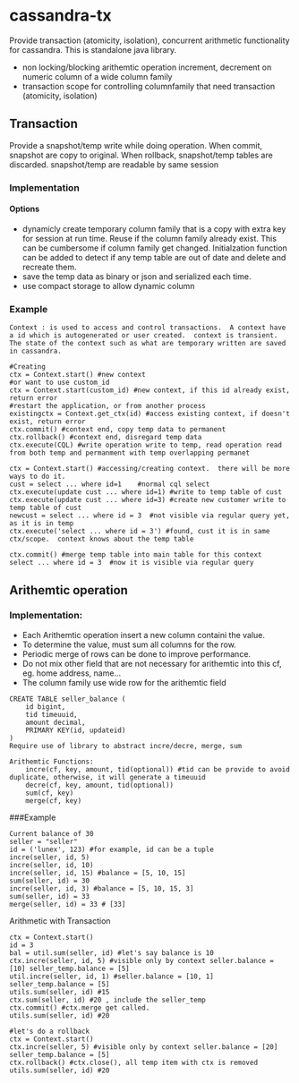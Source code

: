 cassandra-tx
============

Provide transaction (atomicity, isolation), concurrent arithmetic functionality for cassandra.  This is standalone java library.
* non locking/blocking arithemtic operation increment, decrement on numeric column of a wide column family
* transaction scope for controlling columnfamily that need transaction (atomicity, isolation)

## Transaction
Provide a snapshot/temp write while doing operation.  When commit, snapshot are copy to original.  When rollback, snapshot/temp tables are discarded.  snapshot/temp are readable by same session

### Implementation

#### Options
* dynamicly create temporary column family that is a copy with extra key for session at run time.  Reuse if the column family already exist.  This can be cumbersome if column family get changed.  Initialzation function can be added to detect if any temp table are out of date and delete and recreate them.
* save the temp data as binary or json and serialized each time.
* use compact storage to allow dynamic column

### Example
```
Context : is used to access and control transactions.  A context have a id which is autogenerated or user created.  context is transient.  The state of the context such as what are temporary written are saved in cassandra.

#Creating
ctx = Context.start() #new context	
#or want to use custom_id
ctx = Context.start(custom_id) #new context, if this id already exist, return error
#restart the application, or from another process
existingctx = Context.get_ctx(id) #access existing context, if doesn't exist, return error 	
ctx.commit() #context end, copy temp data to permanent
ctx.rollback() #context end, disregard temp data
ctx.execute(CQL) #write operation write to temp, read operation read from both temp and permanment with temp overlapping permanet
```

```
ctx = Context.start() #accessing/creating context.  there will be more ways to do it.
cust = select ... where id=1	#normal cql select
ctx.execute(update cust ... where id=1) #write to temp table of cust
ctx.execute(update cust ... where id=3) #create new customer write to temp table of cust
newcust = select ... where id = 3  #not visible via regular query yet, as it is in temp
ctx.execute('select ... where id = 3') #found, cust it is in same ctx/scope.  context knows about the temp table

ctx.commit() #merge temp table into main table for this context
select ... where id = 3  #now it is visible via regular query
```


## Arithemtic operation

### Implementation:
* Each Arithemtic operation insert a new column containi the value.
* To determine the value, must sum all columns for the row.
* Periodic merge of rows can be done to improve performance.
* Do not mix other field that are not necessary for arithemtic into this cf, eg. home address, name...
* The column family use wide row for the arithemtic field 
```
CREATE TABLE seller_balance (
	id bigint,
	tid timeuuid,
	amount decimal,
	PRIMARY KEY(id, updateid)
)
Require use of library to abstract incre/decre, merge, sum

Arithemtic Functions:
	incre(cf, key, amount, tid(optional)) #tid can be provide to avoid duplicate, otherwise, it will generate a timeuuid
	decre(cf, key, amount, tid(optional))
	sum(cf, key)
	merge(cf, key)
```

###Example
```
Current balance of 30 			
seller = "seller"
id = ('lunex', 123) #for example, id can be a tuple
incre(seller, id, 5)
incre(seller, id, 10)			
incre(seller, id, 15) #balance = [5, 10, 15]			
sum(seller, id) = 30
incre(seller, id, 3) #balance = [5, 10, 15, 3]	
sum(seller, id) = 33
merge(seller, id) = 33 # [33]

```
Arithmetic with Transaction
```
ctx = Context.start()
id = 3
bal = util.sum(seller, id) #let's say balance is 10
ctx.incre(seller, id, 5) #visible only by context seller.balance = [10] seller_temp.balance = [5]
util.incre(seller, id, 1) #seller.balance = [10, 1] seller_temp.balance = [5]
utils.sum(seller, id) #15
ctx.sum(seller, id) #20 , include the seller_temp
ctx.commit() #ctx.merge get called.
utils.sum(seller, id) #20

#let's do a rollback
ctx = Context.start()
ctx.incre(seller, 5) #visible only by context seller.balance = [20] seller_temp.balance = [5]
ctx.rollback() #ctx.close(), all temp item with ctx is removed
utils.sum(seller, id) #20
```



